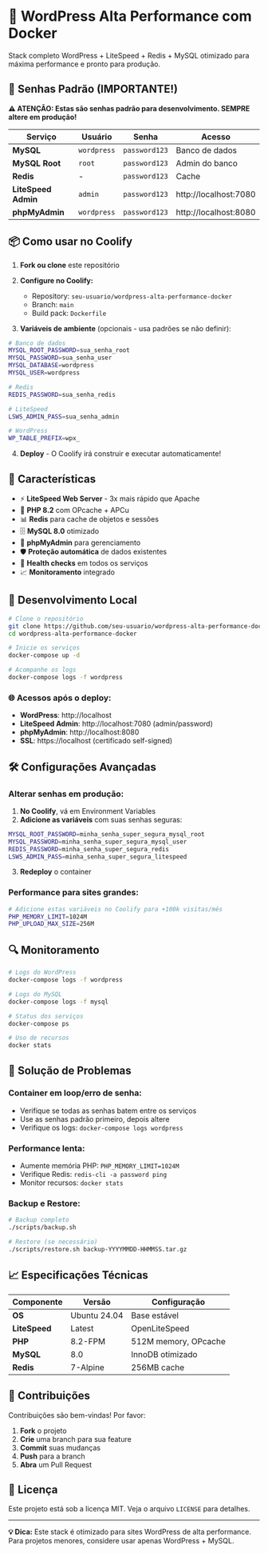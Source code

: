 # 🚀 WordPress Alta Performance com Docker

Stack completo WordPress + LiteSpeed + Redis + MySQL otimizado para máxima performance e pronto para produção.

## 🔑 Senhas Padrão (IMPORTANTE!)

**⚠️ ATENÇÃO: Estas são senhas padrão para desenvolvimento. SEMPRE altere em produção!**

| Serviço | Usuário | Senha | Acesso |
|---------|---------|-------|--------|
| **MySQL** | `wordpress` | `password123` | Banco de dados |
| **MySQL Root** | `root` | `password123` | Admin do banco |
| **Redis** | - | `password123` | Cache |
| **LiteSpeed Admin** | `admin` | `password123` | http://localhost:7080 |
| **phpMyAdmin** | `wordpress` | `password123` | http://localhost:8080 |

## 📦 Como usar no Coolify

1. **Fork ou clone** este repositório
2. **Configure no Coolify:**
   - Repository: `seu-usuario/wordpress-alta-performance-docker`
   - Branch: `main`
   - Build pack: `Dockerfile`

3. **Variáveis de ambiente** (opcionais - usa padrões se não definir):
```bash
# Banco de dados
MYSQL_ROOT_PASSWORD=sua_senha_root
MYSQL_PASSWORD=sua_senha_user
MYSQL_DATABASE=wordpress
MYSQL_USER=wordpress

# Redis
REDIS_PASSWORD=sua_senha_redis

# LiteSpeed
LSWS_ADMIN_PASS=sua_senha_admin

# WordPress
WP_TABLE_PREFIX=wpx_
```

4. **Deploy** - O Coolify irá construir e executar automaticamente!

## 🌟 Características

- ⚡ **LiteSpeed Web Server** - 3x mais rápido que Apache
- 🚀 **PHP 8.2** com OPcache + APCu
- 📊 **Redis** para cache de objetos e sessões
- 🗄️ **MySQL 8.0** otimizado
- 🔧 **phpMyAdmin** para gerenciamento
- 🛡️ **Proteção automática** de dados existentes
- 🔄 **Health checks** em todos os serviços
- 📈 **Monitoramento** integrado

## 🔧 Desenvolvimento Local

```bash
# Clone o repositório
git clone https://github.com/seu-usuario/wordpress-alta-performance-docker.git
cd wordpress-alta-performance-docker

# Inicie os serviços
docker-compose up -d

# Acompanhe os logs
docker-compose logs -f wordpress
```

### 🌐 Acessos após o deploy:

- **WordPress**: http://localhost
- **LiteSpeed Admin**: http://localhost:7080 (admin/password)
- **phpMyAdmin**: http://localhost:8080
- **SSL**: https://localhost (certificado self-signed)

## 🛠️ Configurações Avançadas

### Alterar senhas em produção:

1. **No Coolify**, vá em Environment Variables
2. **Adicione as variáveis** com suas senhas seguras:
```bash
MYSQL_ROOT_PASSWORD=minha_senha_super_segura_mysql_root
MYSQL_PASSWORD=minha_senha_super_segura_mysql_user  
REDIS_PASSWORD=minha_senha_super_segura_redis
LSWS_ADMIN_PASS=minha_senha_super_segura_litespeed
```
3. **Redeploy** o container

### Performance para sites grandes:
```bash
# Adicione estas variáveis no Coolify para +100k visitas/mês
PHP_MEMORY_LIMIT=1024M
PHP_UPLOAD_MAX_SIZE=256M
```

## 🔍 Monitoramento

```bash
# Logs do WordPress
docker-compose logs -f wordpress

# Logs do MySQL  
docker-compose logs -f mysql

# Status dos serviços
docker-compose ps

# Uso de recursos
docker stats
```

## 🚨 Solução de Problemas

### Container em loop/erro de senha:
- Verifique se todas as senhas batem entre os serviços
- Use as senhas padrão primeiro, depois altere
- Verifique os logs: `docker-compose logs wordpress`

### Performance lenta:
- Aumente memória PHP: `PHP_MEMORY_LIMIT=1024M`
- Verifique Redis: `redis-cli -a password ping`
- Monitor recursos: `docker stats`

### Backup e Restore:
```bash
# Backup completo
./scripts/backup.sh

# Restore (se necessário)
./scripts/restore.sh backup-YYYYMMDD-HHMMSS.tar.gz
```

## 📈 Especificações Técnicas

| Componente | Versão | Configuração |
|------------|--------|--------------|
| **OS** | Ubuntu 24.04 | Base estável |
| **LiteSpeed** | Latest | OpenLiteSpeed |
| **PHP** | 8.2-FPM | 512M memory, OPcache |
| **MySQL** | 8.0 | InnoDB otimizado |
| **Redis** | 7-Alpine | 256MB cache |

## 🤝 Contribuições

Contribuições são bem-vindas! Por favor:

1. **Fork** o projeto
2. **Crie** uma branch para sua feature
3. **Commit** suas mudanças
4. **Push** para a branch
5. **Abra** um Pull Request

## 📄 Licença

Este projeto está sob a licença MIT. Veja o arquivo `LICENSE` para detalhes.

---

**💡 Dica:** Este stack é otimizado para sites WordPress de alta performance. Para projetos menores, considere usar apenas WordPress + MySQL.
